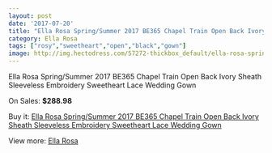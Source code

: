 ```yaml
---
layout: post
date: '2017-07-20'
title: "Ella Rosa Spring/Summer 2017 BE365 Chapel Train Open Back Ivory Sheath Sleeveless Embroidery Sweetheart Lace Wedding Gown"
category: Ella Rosa
tags: ["rosy","sweetheart","open","black","gown"]
image: http://img.hectodress.com/57272-thickbox_default/ella-rosa-spring-summer-2017-be365-chapel-train-open-back-ivory-sheath-sleeveless-embroidery-sweetheart-lace-wedding-gown.jpg
---
```

Ella Rosa Spring/Summer 2017 BE365 Chapel Train Open Back Ivory Sheath Sleeveless Embroidery Sweetheart Lace Wedding Gown

On Sales: **$288.98**
<a href="https://www.hectodress.com/ella-rosa/17830-ella-rosa-spring-summer-2017-be365-chapel-train-open-back-ivory-sheath-sleeveless-embroidery-sweetheart-lace-wedding-gown.html"><amp-img layout="responsive" width="600" height="600" src="//img.hectodress.com/57272-thickbox_default/ella-rosa-spring-summer-2017-be365-chapel-train-open-back-ivory-sheath-sleeveless-embroidery-sweetheart-lace-wedding-gown.jpg" alt="Ella Rosa Spring/Summer 2017 BE365 Chapel Train Open Back Ivory Sheath Sleeveless Embroidery Sweetheart Lace Wedding Gown 0" /></a>
<a href="https://www.hectodress.com/ella-rosa/17830-ella-rosa-spring-summer-2017-be365-chapel-train-open-back-ivory-sheath-sleeveless-embroidery-sweetheart-lace-wedding-gown.html"><amp-img layout="responsive" width="600" height="600" src="//img.hectodress.com/57279-thickbox_default/ella-rosa-spring-summer-2017-be365-chapel-train-open-back-ivory-sheath-sleeveless-embroidery-sweetheart-lace-wedding-gown.jpg" alt="Ella Rosa Spring/Summer 2017 BE365 Chapel Train Open Back Ivory Sheath Sleeveless Embroidery Sweetheart Lace Wedding Gown 1" /></a>
<a href="https://www.hectodress.com/ella-rosa/17830-ella-rosa-spring-summer-2017-be365-chapel-train-open-back-ivory-sheath-sleeveless-embroidery-sweetheart-lace-wedding-gown.html"><amp-img layout="responsive" width="600" height="600" src="//img.hectodress.com/57278-thickbox_default/ella-rosa-spring-summer-2017-be365-chapel-train-open-back-ivory-sheath-sleeveless-embroidery-sweetheart-lace-wedding-gown.jpg" alt="Ella Rosa Spring/Summer 2017 BE365 Chapel Train Open Back Ivory Sheath Sleeveless Embroidery Sweetheart Lace Wedding Gown 2" /></a>
<a href="https://www.hectodress.com/ella-rosa/17830-ella-rosa-spring-summer-2017-be365-chapel-train-open-back-ivory-sheath-sleeveless-embroidery-sweetheart-lace-wedding-gown.html"><amp-img layout="responsive" width="600" height="600" src="//img.hectodress.com/57277-thickbox_default/ella-rosa-spring-summer-2017-be365-chapel-train-open-back-ivory-sheath-sleeveless-embroidery-sweetheart-lace-wedding-gown.jpg" alt="Ella Rosa Spring/Summer 2017 BE365 Chapel Train Open Back Ivory Sheath Sleeveless Embroidery Sweetheart Lace Wedding Gown 3" /></a>
<a href="https://www.hectodress.com/ella-rosa/17830-ella-rosa-spring-summer-2017-be365-chapel-train-open-back-ivory-sheath-sleeveless-embroidery-sweetheart-lace-wedding-gown.html"><amp-img layout="responsive" width="600" height="600" src="//img.hectodress.com/57276-thickbox_default/ella-rosa-spring-summer-2017-be365-chapel-train-open-back-ivory-sheath-sleeveless-embroidery-sweetheart-lace-wedding-gown.jpg" alt="Ella Rosa Spring/Summer 2017 BE365 Chapel Train Open Back Ivory Sheath Sleeveless Embroidery Sweetheart Lace Wedding Gown 4" /></a>
<a href="https://www.hectodress.com/ella-rosa/17830-ella-rosa-spring-summer-2017-be365-chapel-train-open-back-ivory-sheath-sleeveless-embroidery-sweetheart-lace-wedding-gown.html"><amp-img layout="responsive" width="600" height="600" src="//img.hectodress.com/57275-thickbox_default/ella-rosa-spring-summer-2017-be365-chapel-train-open-back-ivory-sheath-sleeveless-embroidery-sweetheart-lace-wedding-gown.jpg" alt="Ella Rosa Spring/Summer 2017 BE365 Chapel Train Open Back Ivory Sheath Sleeveless Embroidery Sweetheart Lace Wedding Gown 5" /></a>
<a href="https://www.hectodress.com/ella-rosa/17830-ella-rosa-spring-summer-2017-be365-chapel-train-open-back-ivory-sheath-sleeveless-embroidery-sweetheart-lace-wedding-gown.html"><amp-img layout="responsive" width="600" height="600" src="//img.hectodress.com/57274-thickbox_default/ella-rosa-spring-summer-2017-be365-chapel-train-open-back-ivory-sheath-sleeveless-embroidery-sweetheart-lace-wedding-gown.jpg" alt="Ella Rosa Spring/Summer 2017 BE365 Chapel Train Open Back Ivory Sheath Sleeveless Embroidery Sweetheart Lace Wedding Gown 6" /></a>
<a href="https://www.hectodress.com/ella-rosa/17830-ella-rosa-spring-summer-2017-be365-chapel-train-open-back-ivory-sheath-sleeveless-embroidery-sweetheart-lace-wedding-gown.html"><amp-img layout="responsive" width="600" height="600" src="//img.hectodress.com/57273-thickbox_default/ella-rosa-spring-summer-2017-be365-chapel-train-open-back-ivory-sheath-sleeveless-embroidery-sweetheart-lace-wedding-gown.jpg" alt="Ella Rosa Spring/Summer 2017 BE365 Chapel Train Open Back Ivory Sheath Sleeveless Embroidery Sweetheart Lace Wedding Gown 7" /></a>

Buy it: [Ella Rosa Spring/Summer 2017 BE365 Chapel Train Open Back Ivory Sheath Sleeveless Embroidery Sweetheart Lace Wedding Gown](https://www.hectodress.com/ella-rosa/17830-ella-rosa-spring-summer-2017-be365-chapel-train-open-back-ivory-sheath-sleeveless-embroidery-sweetheart-lace-wedding-gown.html "Ella Rosa Spring/Summer 2017 BE365 Chapel Train Open Back Ivory Sheath Sleeveless Embroidery Sweetheart Lace Wedding Gown")

View more: [Ella Rosa](https://www.hectodress.com/55-ella-rosa "Ella Rosa")